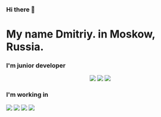 ### Hi there 👋
<div>
<h1> My name Dmitriy. in Moskow, Russia.</h1>
     <h3>I'm junior developer</h3>

<p align="center">
      <img src ="https://img.shields.io/badge/вконтакте-%232E87FB.svg?&style=for-the-badge&logo=vk&logoColor=white">
       <img src ="https://img.shields.io/badge/Telegram-2CA5E0?style=for-the-badge&logo=telegram&logoColor=white">
       <img src ="https://img.shields.io/badge/WhatsApp-25D366?style=for-the-badge&logo=whatsapp&logoColor=white">
      </p>
     <h3>I'm working in</h3>
     <p>
    <img src = "https://img.shields.io/badge/HTML5-E34F26?style=for-the-badge&logo=html5&logoColor=white">
             <img src = "https://img.shields.io/badge/CSS3-1572B6?style=for-the-badge&logo=css3&logoColor=white">
          <img src = "https://img.shields.io/badge/JavaScript-323330?style=for-the-badge&logo=javascript&logoColor=F7DF1E">
          <img src = "https://img.shields.io/badge/C%23-239120?style=for-the-badge&logo=c-sharp&logoColor=white">
     </p>
</div>

<!--
**Chert166/Chert166** is a ✨ _special_ ✨ repository because its `README.md` (this file) appears on your GitHub profile.

Here are some ideas to get you started:

- 🔭 I’m currently working on ...
- 🌱 I’m currently learning ...
- 👯 I’m looking to collaborate on ...
- 🤔 I’m looking for help with ...
- 💬 Ask me about ...
- 📫 How to reach me: ...
- 😄 Pronouns: ...
- ⚡ Fun fact: ...
-->
